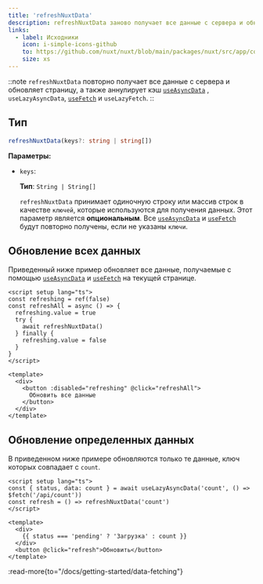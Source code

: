 ```yaml
---
title: 'refreshNuxtData'
description: refreshNuxtData заново получает все данные с сервера и обновляет страницу.
links:
  - label: Исходники
    icon: i-simple-icons-github
    to: https://github.com/nuxt/nuxt/blob/main/packages/nuxt/src/app/composables/asyncData.ts
    size: xs
---
```


::note
`refreshNuxtData` повторно получает все данные с сервера и обновляет страницу, а также аннулирует кэш [`useAsyncData`](/docs/api/composables/use-async-data) , `useLazyAsyncData`, [`useFetch`](/docs/api/composables/use-fetch) и `useLazyFetch`.
::

## Тип

```ts
refreshNuxtData(keys?: string | string[])
```

**Параметры:**

* `keys`:

    **Тип**: `String | String[]`

    `refreshNuxtData` принимает одиночную строку или массив строк в качестве `ключей`, которые используются для получения данных. Этот параметр является **опциональным**. Все [`useAsyncData`](/docs/api/composables/use-async-data) и [`useFetch`](/docs/api/composables/use-fetch) будут повторно получены, если не указаны `ключи`.

## Обновление всех данных

Приведенный ниже пример обновляет все данные, получаемые с помощью [`useAsyncData`](/docs/api/composables/use-async-data) и [`useFetch`](/docs/api/composables/use-fetch) на текущей странице.

```vue [pages/some-page.vue]
<script setup lang="ts">
const refreshing = ref(false)
const refreshAll = async () => {
  refreshing.value = true
  try {
    await refreshNuxtData()
  } finally {
    refreshing.value = false
  }
}
</script>

<template>
  <div>
    <button :disabled="refreshing" @click="refreshAll">
      Обновить все данные
    </button>
  </div>
</template>
```

## Обновление определенных данных

В приведенном ниже примере обновляются только те данные, ключ которых совпадает с `count`.

```vue [pages/some-page.vue]
<script setup lang="ts">
const { status, data: count } = await useLazyAsyncData('count', () => $fetch('/api/count'))
const refresh = () => refreshNuxtData('count')
</script>

<template>
  <div>
    {{ status === 'pending' ? 'Загрузка' : count }}
  </div>
  <button @click="refresh">Обновить</button>
</template>
```

:read-more{to="/docs/getting-started/data-fetching"}
